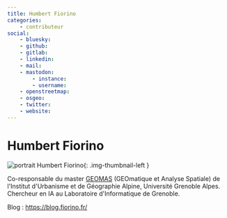 ```yaml
---
title: Humbert Fiorino
categories:
    - contributeur
social:
    - bluesky:
    - github:
    - gitlab:
    - linkedin:
    - mail:
    - mastodon:
        - instance:
        - username:
    - openstreetmap:
    - osgeo:
    - twitter:
    - website:
---
```


# Humbert Fiorino

<!-- --8<-- [start:author-sign-block] -->

![portrait Humbert Fiorino](https://cdn.geotribu.fr/img/internal/contributeurs/humbertf.png "portrait"){: .img-thumbnail-left }

Co-responsable du master [GEOMAS](https://master-gaed.univ-grenoble-alpes.fr/les-parcours/m1-m2-geomas/) (GEOmatique et Analyse Spatiale) de l'Institut d'Urbanisme et de Géographie Alpine, Université Grenoble Alpes. Chercheur en IA au Laboratoire d'Informatique de Grenoble.

Blog : <https://blog.fiorino.fr/>

<!-- --8<-- [end:author-sign-block] -->
